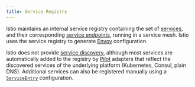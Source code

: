 ```yaml
---
title: Service Registry
---
```


Istio maintains an internal service registry containing the set of [services](/docs/reference/glossary/#service),
and their corresponding [service endpoints](/docs/reference/glossary/#service-endpoint), running in a service mesh.
Istio uses the service registry to generate [Envoy](/docs/reference/glossary/#envoy) configuration.

Istio does not provide [service discovery](https://en.wikipedia.org/wiki/Service_discovery),
although most services are automatically added to the registry by [Pilot](/docs/reference/glossary/#pilot)
adapters that reflect the discovered services of the underlying platform (Kubernetes, Consul, plain DNS).
Additional services can also be registered manually using a
[`ServiceEntry`](/docs/concepts/traffic-management/#service-entries) configuration.
